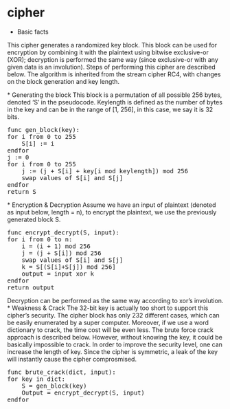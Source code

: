 # cipher
* Basic facts
<p>
This cipher generates a randomized key block. This block can be used for encryption by combining it with the plaintext using bitwise exclusive-or (XOR); decryption is performed the same way (since exclusive-or with any given data is an involution). Steps of performing this cipher are described below. The algorithm is inherited from the stream cipher RC4, with changes on the block generation and key length.
</p>
* Generating the block
This block is a permutation of all possible 256 bytes, denoted ‘S’ in the pseudocode. Keylength is defined as the number of bytes in the key and can be in the range of [1, 256], in this case, we say it is 32 bits.
<pre>
func gen_block(key):
for i from 0 to 255     
	S[i] := i 
endfor 
j := 0 
for i from 0 to 255     
	j := (j + S[i] + key[i mod keylength]) mod 256     
	swap values of S[i] and S[j] 
endfor 
return S
</pre>
* Encryption & Decryption
Assume we have an input of plaintext (denoted as input below, length = n), to encrypt the plaintext, we use the previously generated block S.
<pre>
func encrypt_decrypt(S, input):
for i from 0 to n:
	i = (i + 1) mod 256
	j = (j + S[i]) mod 256
	swap values of S[i] and S[j]
	k = S[(S[i]+S[j]) mod 256]	
	output = input xor k
endfor
return output
</pre>
Decryption can be performed as the same way according to xor’s involution.
* Weakness & Crack
The 32-bit key is actually too short to support this cipher’s security. The cipher block has only 232 different cases, which can be easily enumerated by a super computer. Moreover, if we use a word dictionary to crack, the time cost will be even less. The brute force crack approach is described below. However, without knowing the key, it could be basically impossible to crack. In order to improve the security level, one can increase the length of key. Since the cipher is symmetric, a leak of the key will instantly cause the cipher comprosmised.
<pre>
func brute_crack(dict, input):
for key in dict:
	S = gen_block(key)
	Output = encrypt_decrypt(S, input)
endfor
</pre>
